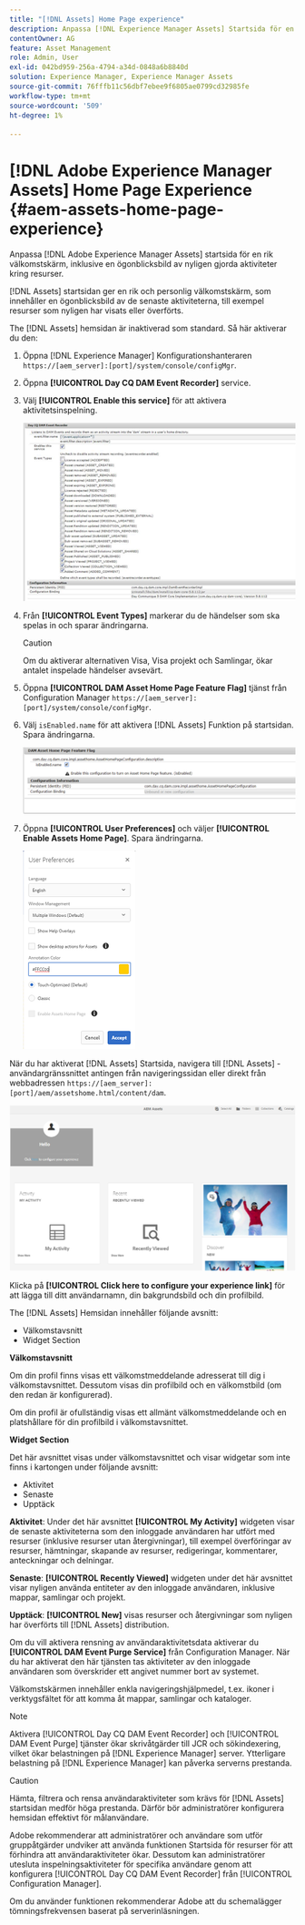 ```yaml
---
title: "[!DNL Assets] Home Page experience"
description: Anpassa [!DNL Experience Manager Assets] Startsida för en rik välkomstskärm, inklusive en ögonblicksbild av nyligen gjorda aktiviteter kring resurser.
contentOwner: AG
feature: Asset Management
role: Admin, User
exl-id: 042bd959-256a-4794-a34d-0848a6b8840d
solution: Experience Manager, Experience Manager Assets
source-git-commit: 76fffb11c56dbf7ebee9f6805ae0799cd32985fe
workflow-type: tm+mt
source-wordcount: '509'
ht-degree: 1%

---
```


# [!DNL Adobe Experience Manager Assets] Home Page Experience {#aem-assets-home-page-experience}

Anpassa [!DNL Adobe Experience Manager Assets] startsida för en rik välkomstskärm, inklusive en ögonblicksbild av nyligen gjorda aktiviteter kring resurser.

[!DNL Assets] startsidan ger en rik och personlig välkomstskärm, som innehåller en ögonblicksbild av de senaste aktiviteterna, till exempel resurser som nyligen har visats eller överförts.

The [!DNL Assets] hemsidan är inaktiverad som standard. Så här aktiverar du den:

1. Öppna [!DNL Experience Manager] Konfigurationshanteraren `https://[aem_server]:[port]/system/console/configMgr`.
1. Öppna **[!UICONTROL Day CQ DAM Event Recorder]** service.
1. Välj **[!UICONTROL Enable this service]** för att aktivera aktivitetsinspelning.

   ![chlimage_1-250](assets/chlimage_1-250.png)

1. Från **[!UICONTROL Event Types]** markerar du de händelser som ska spelas in och sparar ändringarna.

   >[!CAUTION]
   >
   >Om du aktiverar alternativen Visa, Visa projekt och Samlingar, ökar antalet inspelade händelser avsevärt.

1. Öppna **[!UICONTROL DAM Asset Home Page Feature Flag]** tjänst från Configuration Manager `https://[aem_server]:[port]/system/console/configMgr`.
1. Välj `isEnabled.name` för att aktivera [!DNL Assets] Funktion på startsidan. Spara ändringarna.

   ![chlimage_1-251](assets/chlimage_1-251.png)

1. Öppna **[!UICONTROL User Preferences]** och väljer **[!UICONTROL Enable Assets Home Page]**. Spara ändringarna.

   ![Aktivera startsidan för resurser i dialogrutan Användarinställningar](assets/Annotation-color.png)

När du har aktiverat [!DNL Assets] Startsida, navigera till [!DNL Assets] -användargränssnittet antingen från navigeringssidan eller direkt från webbadressen `https://[aem_server]:[port]/aem/assetshome.html/content/dam`.

![konfigurera Experience link i Assets-användargränssnittet](assets/config-experience-link.png)

Klicka på **[!UICONTROL Click here to configure your experience link]** för att lägga till ditt användarnamn, din bakgrundsbild och din profilbild.

The [!DNL Assets] Hemsidan innehåller följande avsnitt:

* Välkomstavsnitt
* Widget Section

**Välkomstavsnitt**

Om din profil finns visas ett välkomstmeddelande adresserat till dig i välkomstavsnittet. Dessutom visas din profilbild och en välkomstbild (om den redan är konfigurerad).

Om din profil är ofullständig visas ett allmänt välkomstmeddelande och en platshållare för din profilbild i välkomstavsnittet.

**Widget Section**

Det här avsnittet visas under välkomstavsnittet och visar widgetar som inte finns i kartongen under följande avsnitt:

* Aktivitet
* Senaste
* Upptäck

**Aktivitet**: Under det här avsnittet **[!UICONTROL My Activity]** widgeten visar de senaste aktiviteterna som den inloggade användaren har utfört med resurser (inklusive resurser utan återgivningar), till exempel överföringar av resurser, hämtningar, skapande av resurser, redigeringar, kommentarer, anteckningar och delningar.

**Senaste**: **[!UICONTROL Recently Viewed]** widgeten under det här avsnittet visar nyligen använda entiteter av den inloggade användaren, inklusive mappar, samlingar och projekt.

**Upptäck**: **[!UICONTROL New]** visas resurser och återgivningar som nyligen har överförts till [!DNL Assets] distribution.

Om du vill aktivera rensning av användaraktivitetsdata aktiverar du **[!UICONTROL DAM Event Purge Service]** från Configuration Manager. När du har aktiverat den här tjänsten tas aktiviteter av den inloggade användaren som överskrider ett angivet nummer bort av systemet.

Välkomstskärmen innehåller enkla navigeringshjälpmedel, t.ex. ikoner i verktygsfältet för att komma åt mappar, samlingar och kataloger.

>[!NOTE]
>
>Aktivera [!UICONTROL Day CQ DAM Event Recorder] och [!UICONTROL DAM Event Purge] tjänster ökar skrivåtgärder till JCR och sökindexering, vilket ökar belastningen på [!DNL Experience Manager] server. Ytterligare belastning på [!DNL Experience Manager] kan påverka serverns prestanda.

>[!CAUTION]
>
>Hämta, filtrera och rensa användaraktiviteter som krävs för [!DNL Assets] startsidan medför höga prestanda. Därför bör administratörer konfigurera hemsidan effektivt för målanvändare.
>
>Adobe rekommenderar att administratörer och användare som utför gruppåtgärder undviker att använda funktionen Startsida för resurser för att förhindra att användaraktiviteter ökar. Dessutom kan administratörer utesluta inspelningsaktiviteter för specifika användare genom att konfigurera [!UICONTROL Day CQ DAM Event Recorder] från [!UICONTROL Configuration Manager].
>
>Om du använder funktionen rekommenderar Adobe att du schemalägger tömningsfrekvensen baserat på serverinläsningen.
